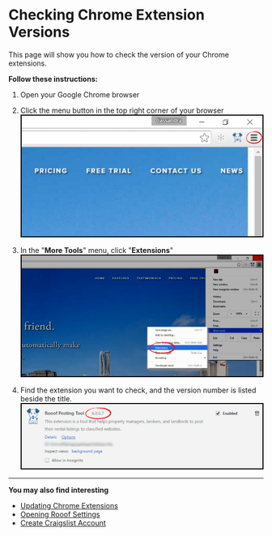 # Checking Chrome Extension Versions

This page will show you how to check the version of your Chrome extensions.

**Follow these instructions:**

1. Open your Google Chrome browser
2. Click the menu button in the top right corner of your browser  
   ![](update1.jpg)

3. In the "**More Tools**" menu, click "**Extensions**"  
   ![](update2.jpg)

4. Find the extension you want to check, and the version number is listed beside the title.  
   ![](versioncheck1.jpg)

---

**You may also find interesting**

* [Updating Chrome Extensions](http://docs.rooof.com/updatingextensions_md.html)
* [Opening Rooof Settings](http://docs.rooof.com/openingsettings_md.html)
* [Create Craigslist Account](http://docs.rooof.com/create_craigslist_account.html)



